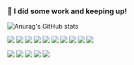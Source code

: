 ### 👋 I did some work and keeping up!

![Anurag's GitHub stats](https://github-readme-stats.vercel.app/api?username=wkdghdwns199&show_icons=true&theme=radical)

<p>
<a href="버튼을 눌렀을 때 이동할 링크" target="_blank"><img src="https://img.shields.io/badge/HTML-000000??style=flat&logo=html5"/></a>
<a href="버튼을 눌렀을 때 이동할 링크" target="_blank"><img src="https://img.shields.io/badge/CSS-000000??style=flat&logo=css3"/></a>
<a href="버튼을 눌렀을 때 이동할 링크" target="_blank"><img src="https://img.shields.io/badge/JavaScript-000000??style=flat&logo=javascript"/></a>
<a href="버튼을 눌렀을 때 이동할 링크" target="_blank"><img src="https://img.shields.io/badge/React-000000??style=flat&logo=react"/></a>
<a href="버튼을 눌렀을 때 이동할 링크" target="_blank"><img src="https://img.shields.io/badge/Supabase-000000??style=flat&logo=supabase"/></a>
<a href="버튼을 눌렀을 때 이동할 링크" target="_blank"><img src="https://img.shields.io/badge/Linux-000000??style=flat&logo=linux"/></a>
<a href="버튼을 눌렀을 때 이동할 링크" target="_blank"><img src="https://img.shields.io/badge/Ubuntu-000000??style=flat&logo=ubuntu"/></a>
<a href="버튼을 눌렀을 때 이동할 링크" target="_blank"><img src="https://img.shields.io/badge/Nginx-000000??style=flat&logo=nginx"/></a>
  <a href="버튼을 눌렀을 때 이동할 링크" target="_blank"><img src="https://img.shields.io/badge/Express-000000??style=flat&logo=express"/></a>
<a href="버튼을 눌렀을 때 이동할 링크" target="_blank"><img src="https://img.shields.io/badge/PM2-000000??style=flat&logo=pm2"/></a>
 
</p>

<p>
<a href="버튼을 눌렀을 때 이동할 링크" target="_blank"><img src="https://img.shields.io/badge/C-000000??style=flat&logo=C"/></a>
<a href="버튼을 눌렀을 때 이동할 링크" target="_blank"><img src="https://img.shields.io/badge/C++-000000??style=flat&logo=cplusplus"/></a>
<a href="버튼을 눌렀을 때 이동할 링크" target="_blank"><img src="https://img.shields.io/badge/Python-000000??style=flat&logo=Python"/></a>
<a href="버튼을 눌렀을 때 이동할 링크" target="_blank"><img src="https://img.shields.io/badge/Java-000000??style=flat&logo=coffeescript"/></a>
<a href="버튼을 눌렀을 때 이동할 링크" target="_blank"><img src="https://img.shields.io/badge/Arduino-000000??style=flat&logo=arduino"/></a>
</p>

<!--
**wkdghdwns199/wkdghdwns199** is a ✨ _special_ ✨ repository because its `README.md` (this file) appears on your GitHub profile.

Here are some ideas to get you started:

- 🔭 I’m currently working on ...
- 🌱 I’m currently learning ...
- 👯 I’m looking to collaborate on ...
- 🤔 I’m looking for help with ...
- 💬 Ask me about ...
- 📫 How to reach me: ...
- 😄 Pronouns: ...
- ⚡ Fun fact: ...
-->
